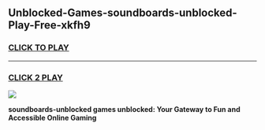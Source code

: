 
## Unblocked-Games-soundboards-unblocked-Play-Free-xkfh9
<h3>
<a href="https://premium76.site?title=soundboards-unblocked&ref=23A">CLICK TO PLAY</a></h3>
<hr>

<h3>
<a href="https://premium76.site?title=soundboards-unblocked&ref=23A">CLICK 2 PLAY</a>
  
</h3>

<a href="https://premium76.site?title=soundboards-unblocked&ref=23A"><img src="https://clearcache.store/games.png"></a>


**soundboards-unblocked games unblocked: Your Gateway to Fun and Accessible Online Gaming**
